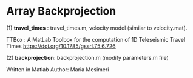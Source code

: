 # Array Backprojection

(1) **travel_times** : travel_times.m,  velocity model (similar to velocity.mat).

TTBox : A MatLab Toolbox for the computation of 1D Teleseismic Travel Times https://doi.org/10.1785/gssrl.75.6.726


(2) **backprojection**: backprojection.m (modify parameters.m file)


Written in Matlab
Author: Maria Mesimeri
